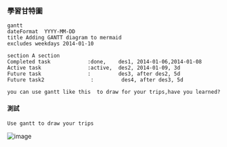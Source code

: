### 學習甘特圖
```
gantt
dateFormat  YYYY-MM-DD
title Adding GANTT diagram to mermaid
excludes weekdays 2014-01-10

section A section
Completed task            :done,    des1, 2014-01-06,2014-01-08
Active task               :active,  des2, 2014-01-09, 3d
Future task               :         des3, after des2, 5d
Future task2               :         des4, after des3, 5d

you can use gantt like this  to draw for your trips,have you learned?
```

#### 測試
```
Use gantt to draw your trips
```
![image](https://user-images.githubusercontent.com/47078512/206826486-efc579c2-21fd-4485-9a2b-33a78a2db5f8.png)
